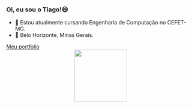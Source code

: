 ### Oi, eu sou o Tiago!😄


- 🔭 Estou atualmente cursando Engenharia de Computação no CEFET-MG.
- 🎠 Belo Horizonte, Minas Gerais.

<div>
  <a href="https://tiagoestevam26.github.io/portfolio/">Meu portfolio</a>
</div>


<div align="center">
  <a href="https://github.com/tiagoestevam26">
  <img height="140em" src="https://github-readme-stats.vercel.app/api/top-langs/?username=tiagoestevam26&layout=compact&langs_count=7&theme=dracula"/>
</div>


